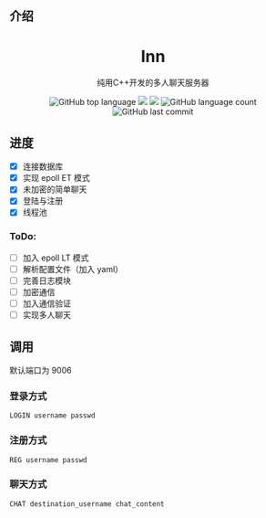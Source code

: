 ## 介绍

<div align="center">
<h1>Inn</h1>
<p>纯用C++开发的多人聊天服务器</p>

![GitHub top language](https://img.shields.io/github/languages/top/zyxeeker/Inn?logo=c&style=for-the-badge)
![](https://img.shields.io/badge/Ubuntu-18.04-orange?logo=ubuntu&style=for-the-badge)
![](https://img.shields.io/badge/MySQL-5.7.33-orange?logo=mysql&style=for-the-badge)
![GitHub language count](https://img.shields.io/github/languages/count/zyxeeker/Inn?style=for-the-badge)
![GitHub last commit](https://img.shields.io/github/last-commit/zyxeeker/Inn?style=for-the-badge)

</div>

## 进度

- [x] 连接数据库
- [x] 实现 epoll ET 模式
- [x] 未加密的简单聊天
- [x] 登陆与注册
- [x] 线程池

### ToDo:

- [ ] 加入 epoll LT 模式
- [ ] 解析配置文件（加入 yaml）
- [ ] 完善日志模块
- [ ] 加密通信
- [ ] 加入通信验证
- [ ] 实现多人聊天

## 调用

默认端口为 9006

### 登录方式

```
LOGIN username passwd
```

### 注册方式

```
REG username passwd
```

###  聊天方式

```
CHAT destination_username chat_content
```

